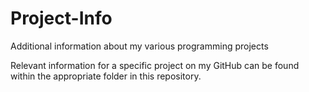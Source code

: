 # Project-Info
Additional information about my various programming projects

Relevant information for a specific project on my GitHub can be found within the appropriate folder in this repository.
